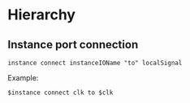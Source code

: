 # Hierarchy

## Instance port connection

    instance connect instanceIOName "to" localSignal
  
Example:

	$instance connect clk to $clk